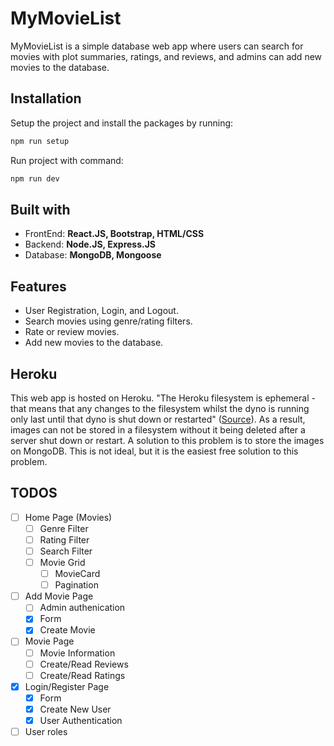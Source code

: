 # MyMovieList
MyMovieList is a simple database web app where users can search for movies with plot summaries, ratings, and reviews, and admins can add new movies to the database.

<h2>Installation</h2>

 Setup the project and install the packages by running:
```bash
npm run setup
```
 Run project with command:
```bash
npm run dev
```

<h2>Built with</h2>
<ul>
    <li>FrontEnd: <b> React.JS, Bootstrap, HTML/CSS </b></li>
    <li>Backend:  <b> Node.JS, Express.JS</b> </li>
    <li>Database: <b> MongoDB, Mongoose </b> </li>
</ul>

<h2> Features </h2>
<ul>
    <li> User Registration, Login, and Logout.</li>
    <li> Search movies using genre/rating filters.</li>
    <li> Rate or review movies.</li>
    <li> Add new movies to the database.</li>
</ul>

<h2> Heroku </h2>
This web app is hosted on Heroku. "The Heroku filesystem is ephemeral - that means that any changes to the filesystem whilst the dyno is running only last until that dyno is shut down or restarted" (<a href="https://help.heroku.com/K1PPS2WM/why-are-my-file-uploads-missing-deleted">Source</a>). As a result, images can not be stored in a filesystem without it being deleted after a server shut down or restart. A solution to this problem is to store the images on MongoDB. This is not ideal, but it is the easiest free solution to this problem.

## TODOS

- [ ] Home Page (Movies)
  - [ ] Genre Filter
  - [ ] Rating Filter
  - [ ] Search Filter
  - [ ] Movie Grid
    - [ ] MovieCard
    - [ ] Pagination

- [ ] Add Movie Page
  - [ ] Admin authenication
  - [x] Form
  - [x] Create Movie

- [ ] Movie Page
  - [ ] Movie Information
  - [ ] Create/Read Reviews
  - [ ] Create/Read Ratings

- [x] Login/Register Page
  - [x] Form
  - [x] Create New User
  - [x] User Authentication

- [ ] User roles